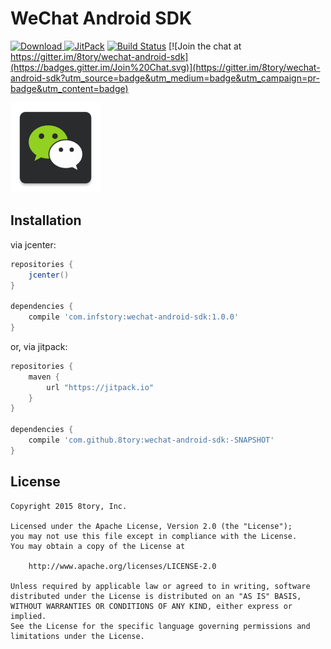 # WeChat Android SDK

[![Download](https://api.bintray.com/packages/8tory/maven/wechat-android-sdk/images/download.svg) ](https://bintray.com/8tory/maven/wechat-android-sdk/_latestVersion)
[![JitPack](https://img.shields.io/github/tag/8tory/wechat-android-sdk.svg?label=JitPack)](https://jitpack.io/#8tory/wechat-android-sdk)
[![Build Status](https://travis-ci.org/8tory/wechat-android-sdk.svg)](https://travis-ci.org/8tory/wechat-android-sdk)
[![Join the chat at https://gitter.im/8tory/wechat-android-sdk](https://badges.gitter.im/Join%20Chat.svg)](https://gitter.im/8tory/wechat-android-sdk?utm_source=badge&utm_medium=badge&utm_campaign=pr-badge&utm_content=badge)

![](art/wechat.png)

## Installation

via jcenter:

```gradle
repositories {
    jcenter()
}

dependencies {
    compile 'com.infstory:wechat-android-sdk:1.0.0'
}
```

or, via jitpack:

```gradle
repositories {
    maven {
        url "https://jitpack.io"
    }
}

dependencies {
    compile 'com.github.8tory:wechat-android-sdk:-SNAPSHOT'
}
```

## License

```
Copyright 2015 8tory, Inc.

Licensed under the Apache License, Version 2.0 (the "License");
you may not use this file except in compliance with the License.
You may obtain a copy of the License at

    http://www.apache.org/licenses/LICENSE-2.0

Unless required by applicable law or agreed to in writing, software
distributed under the License is distributed on an "AS IS" BASIS,
WITHOUT WARRANTIES OR CONDITIONS OF ANY KIND, either express or implied.
See the License for the specific language governing permissions and
limitations under the License.
```
